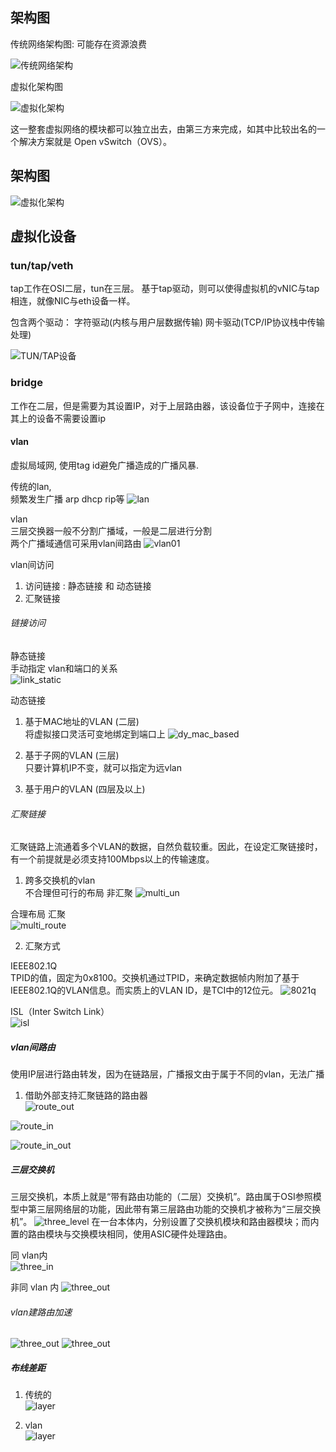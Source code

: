 ## 架构图
传统网络架构图: 
可能存在资源浪费  

![传统网络架构](../asset/tradition.png)



虚拟化架构图

![虚拟化架构](../asset/vm-struct.png)

这一整套虚拟网络的模块都可以独立出去，由第三方来完成，如其中比较出名的一个解决方案就是 Open vSwitch（OVS）。

## 架构图

![虚拟化架构](../asset/OpenVSwitch.png)

## 虚拟化设备

### tun/tap/veth
tap工作在OSI二层，tun在三层。
基于tap驱动，则可以使得虚拟机的vNIC与tap相连，就像NIC与eth设备一样。

包含两个驱动： 字符驱动(内核与用户层数据传输)   网卡驱动(TCP/IP协议栈中传输处理)

![TUN/TAP设备](../asset/tuntap.png)


### bridge
工作在二层，但是需要为其设置IP，对于上层路由器，该设备位于子网中，连接在其上的设备不需要设置ip

#### vlan
虚拟局域网, 使用tag id避免广播造成的广播风暴.

传统的lan,     
频繁发生广播 arp dhcp rip等
![lan](../asset/td_lan.png)

vlan   
三层交换器一般不分割广播域，一般是二层进行分割    
两个广播域通信可采用vlan间路由
![vlan01](../asset/vlan_01.png)

vlan间访问
1. 访问链接 : 静态链接 和 动态链接
2. 汇聚链接

###### 链接访问
静态链接    
手动指定 vlan和端口的关系    
![link_static](../asset/link_static.png)

动态链接
1. 基于MAC地址的VLAN (二层)       
将虚拟接口灵活可变地绑定到端口上
![dy_mac_based](../asset/mac_based_vlan.png)  

2. 基于子网的VLAN  (三层)     
只要计算机IP不变，就可以指定为远vlan

3. 基于用户的VLAN (四层及以上)

###### 汇聚链接
汇聚链路上流通着多个VLAN的数据，自然负载较重。因此，在设定汇聚链接时，有一个前提就是必须支持100Mbps以上的传输速度。

1. 跨多交换机的vlan   
不合理但可行的布局  非汇聚
![multi_un](../asset/multi_route_un.png)
   
合理布局 汇聚   
![multi_route](../asset/multi_route.png)

2. 汇聚方式

IEEE802.1Q     
TPID的值，固定为0x8100。交换机通过TPID，来确定数据帧内附加了基于IEEE802.1Q的VLAN信息。而实质上的VLAN ID，是TCI中的12位元。
![8021q](../asset/8021q.png)

ISL（Inter Switch Link）     
![isl](../asset/isl.png)


##### vlan间路由
使用IP层进行路由转发，因为在链路层，广播报文由于属于不同的vlan，无法广播

1. 借助外部支持汇聚链路的路由器    
![route_out](../asset/route_out.png)

![route_in](../asset/route_in.png)   

![route_in_out](../asset/route_in_out.png)  


##### 三层交换机
三层交换机，本质上就是“带有路由功能的（二层）交换机”。路由属于OSI参照模型中第三层网络层的功能，因此带有第三层路由功能的交换机才被称为“三层交换机”。
![three_level](../asset/three_route.png)
在一台本体内，分别设置了交换机模块和路由器模块；而内置的路由模块与交换模块相同，使用ASIC硬件处理路由。

同 vlan内  
![three_in](../asset/three_in.png)

非同 vlan 内 
![three_out](../asset/three_out.png)

###### vlan建路由加速
![three_out](../asset/three_fast_one.png)
![three_out](../asset/three_fast_two.png)


##### 布线差距
1. 传统的    
   ![layer](../asset/tradtion_layer.png)
   
2. vlan     
   ![layer](../asset/vlan_layer.png)
